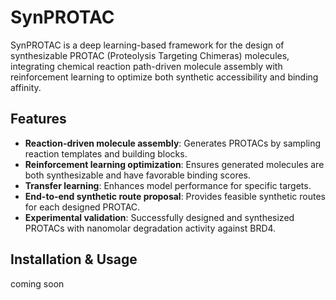 # SynPROTAC

SynPROTAC is a deep learning-based framework for the design of synthesizable PROTAC (Proteolysis Targeting Chimeras) molecules, integrating chemical reaction path-driven molecule assembly with reinforcement learning to optimize both synthetic accessibility and binding affinity.



## Features
- **Reaction-driven molecule assembly**: Generates PROTACs by sampling reaction templates and building blocks.
- **Reinforcement learning optimization**: Ensures generated molecules are both synthesizable and have favorable binding scores.
- **Transfer learning**: Enhances model performance for specific targets.
- **End-to-end synthetic route proposal**: Provides feasible synthetic routes for each designed PROTAC.
- **Experimental validation**: Successfully designed and synthesized PROTACs with nanomolar degradation activity against BRD4.

## Installation & Usage
coming soon


